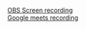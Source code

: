 [OBS Screen recording](https://drive.google.com/file/d/14KoqhsN749tIA7NCED-xEB6CVPO_ozrf/view?usp=sharing) \
[Google meets recording](https://drive.google.com/file/d/1OmubF8aWmP_WBeUwuuNcbn8EG4ZbMTjc/view?usp=sharing)
